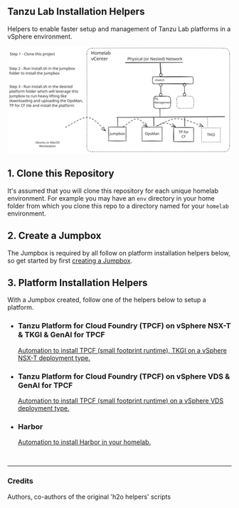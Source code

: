 ## Tanzu Lab Installation Helpers
 Helpers to enable faster setup and management of Tanzu Lab platforms in a vSphere environment.

![image description](./assets/jumpbox.svg)

## 1. Clone this Repository
It's assumed that you will clone this repository for each unique homelab environment. For example you may
have an `env` directory in your home folder from which you clone this repo to a directory named for your
`homelab` environment. 

## 2. Create a Jumpbox
The Jumpbox is required by all follow on platform installation helpers below, so get
started by first [creating a Jumpbox](./jumpbox/README.md). 

## 3. Platform Installation Helpers
With a Jumpbox created, follow one of the helpers below to setup a platform.



* ### Tanzu Platform for Cloud Foundry (TPCF) on vSphere NSX-T & TKGI & GenAI for TPCF
    [Automation to install TPCF (small footprint runtime), TKGI on a vSphere NSX-T deployment type.](./tpcf_nsx/README.md)


* ### Tanzu Platform for Cloud Foundry (TPCF) on vSphere VDS  & GenAI for TPCF
    [Automation to install TPCF (small footprint runtime) on a vSphere VDS deployment type.](./tpcf_vds/README.md)

* ### Harbor
    [Automation to install Harbor in your homelab.](./harbor/README.md)


<br/>

___

### Credits
Authors, co-authors of the original 'h2o helpers' scripts